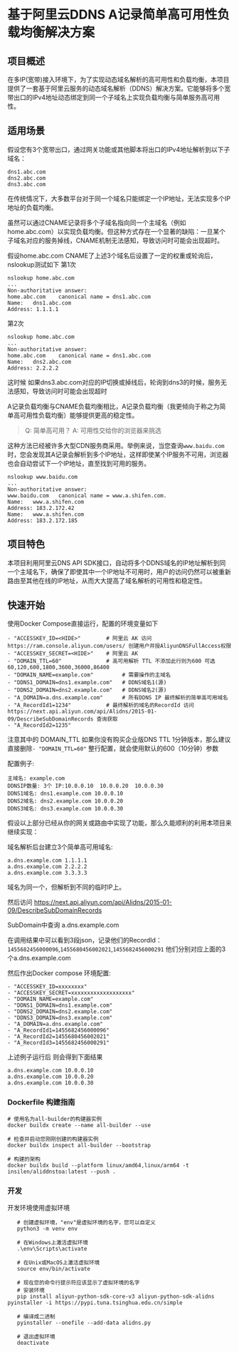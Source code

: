 # 基于阿里云DDNS A记录简单高可用性负载均衡解决方案

## 项目概述
在多IP(宽带)接入环境下，为了实现动态域名解析的高可用性和负载均衡，本项目提供了一套基于阿里云服务的动态域名解析（DDNS）解决方案。它能够将多个宽带出口的IPv4地址动态绑定到同一个子域名上实现负载均衡与简单服务高可用性。

## 适用场景

假设您有3个宽带出口，通过网关功能或其他脚本将出口的IPv4地址解析到以下子域名：

```
dns1.abc.com
dns2.abc.com
dns3.abc.com
```

在传统情况下，大多数平台对于同一个域名只能绑定一个IP地址，无法实现多个IP地址的负载均衡。

虽然可以通过CNAME记录将多个子域名指向同一个主域名（例如home.abc.com）以实现负载均衡。但这种方式存在一个显著的缺陷：一旦某个子域名对应的服务掉线，CNAME机制无法感知，导致访问时可能会出现超时。

假设home.abc.com CNAME了上述3个域名后设置了一定的权重或轮询后，nslookup测试如下
第1次
```
nslookup home.abc.com
...
Non-authoritative answer:
home.abc.com	canonical name = dns1.abc.com
Name:	dns1.abc.com
Address: 1.1.1.1
```

第2次
```
nslookup home.abc.com
...
Non-authoritative answer:
home.abc.com	canonical name = dns1.abc.com
Name:	dns2.abc.com
Address: 2.2.2.2
```
这时候 如果dns3.abc.com对应的IP切换或掉线后，轮询到dns3的时候，服务无法感知，导致访问时可能会出现超时


A记录负载均衡与CNAME负载均衡相比，A记录负载均衡（我更倾向于称之为简单高可用性负载均衡）能够提供更高的稳定性。

> Q: 简单高可用？
> A: 可用性交给你的浏览器来挑选

这种方法已经被许多大型CDN服务商采用。举例来说，当您查询`www.baidu.com`时，您会发现其A记录会解析到多个IP地址，这样即使某个IP服务不可用，浏览器也会自动尝试下一个IP地址，直至找到可用的服务。
```
nslookup www.baidu.com
...
Non-authoritative answer:
www.baidu.com	canonical name = www.a.shifen.com.
Name:	www.a.shifen.com
Address: 183.2.172.42
Name:	www.a.shifen.com
Address: 183.2.172.185
```


## 项目特色
本项目利用阿里云DNS API SDK接口，自动将多个DDNS域名的IP地址解析到同一个主域名下，确保了即使其中一个IP地址不可用时，用户的访问仍然可以被重新路由至其他在线的IP地址，从而大大提高了域名解析的可用性和稳定性。


## 快速开始

使用Docker Compose直接运行，配置的环境变量如下
```
- "ACCESSKEY_ID=<HIDE>"        # 阿里云 AK 访问https://ram.console.aliyun.com/users/ 创建用户并授AliyunDNSFullAccess权限
- "ACCESSKEY_SECRET=<HIDE>"    # 阿里云 AK
- "DOMAIN_TTL=60"              # 高可用解析 TTL 不添加此行则为600 可选60,120,600,1800,3600,36000,86400
- "DOMAIN_NAME=example.com"         # 需要操作的主域名
- "DDNS1_DOMAIN=dns1.example.com"   # DDNS域名1(源)
- "DDNS2_DOMAIN=dns2.example.com"   # DDNS域名2(源)
- "A_DOMAIN=a.dns.example.com"      # 所有DDNS IP 最终解析的简单高可用域名
- "A_RecordId1=1234"           # 最终解析的域名的RecordId 访问https://next.api.aliyun.com/api/Alidns/2015-01-09/DescribeSubDomainRecords 查询获取
- "A_RecordId2=1235"           
```

注意其中的 DOMAIN_TTL 如果你没有购买企业版DNS TTL 1分钟版本，那么建议直接删除`- "DOMAIN_TTL=60"` 整行配置，就会使用默认的600（10分钟）参数

配置例子:
```
主域名: example.com
DDNSIP数量: 3个 IP:10.0.0.10  10.0.0.20  10.0.0.30
DDNS1域名: dns1.example.com 10.0.0.10
DDNS2域名: dns2.example.com 10.0.0.20
DDNS3域名: dns3.example.com 10.0.0.30
```
假设以上部分已经从你的网关或路由中实现了功能，那么久能顺利的利用本项目来继续实现：


域名解析后台建立3个简单高可用域名:
```
a.dns.example.com 1.1.1.1
a.dns.example.com 2.2.2.2
a.dns.example.com 3.3.3.3
```
域名为同一个，但解析到不同的临时IP上。

然后访问 https://next.api.aliyun.com/api/Alidns/2015-01-09/DescribeSubDomainRecords
 
SubDomain中查询 a.dns.example.com 

在调用结果中可以看到3段json，记录他们的RecordId：`1455682456000096`,`1455680456002021`,`1455682456000291`
他们分别对应上面的3个a.dns.example.com

然后作出Docker compose 环境配置:
```
- "ACCESSKEY_ID=xxxxxxxx"
- "ACCESSKEY_SECRET=xxxxxxxxxxxxxxxxxxx" 
- "DOMAIN_NAME=example.com"
- "DDNS1_DOMAIN=dns1.example.com" 
- "DDNS2_DOMAIN=dns2.example.com"
- "DDNS3_DOMAIN=dns3.example.com"
- "A_DOMAIN=a.dns.example.com"
- "A_RecordId1=1455682456000096"
- "A_RecordId2=1455680456002021"
- "A_RecordId3=1455682456000291"     
```

上述例子运行后 则会得到下面结果
```
a.dns.example.com 10.0.0.10
a.dns.example.com 10.0.0.20
a.dns.example.com 10.0.0.30
```


### Dockerfile 构建指南
```
# 使用名为all-builder的构建器实例
docker buildx create --name all-builder --use

# 检查并启动您刚刚创建的构建器实例
docker buildx inspect all-builder --bootstrap

# 构建的架构
docker buildx build --platform linux/amd64,linux/arm64 -t insilen/aliddnstoa:latest --push .
```


### 开发

开发环境使用虚拟环境
```
   # 创建虚拟环境，"env"是虚拟环境的名字，您可以自定义
   python3 -m venv env

   # 在Windows上激活虚拟环境
   .\env\Scripts\activate

   # 在Unix或MacOS上激活虚拟环境
   source env/bin/activate

   # 现在您的命令行提示符应该显示了虚拟环境的名字
   # 安装环境
   pip install aliyun-python-sdk-core-v3 aliyun-python-sdk-alidns pyinstaller -i https://pypi.tuna.tsinghua.edu.cn/simple

   # 编译成二进制
   pyinstaller --onefile --add-data alidns.py

   # 退出虚拟环境
   deactivate
```